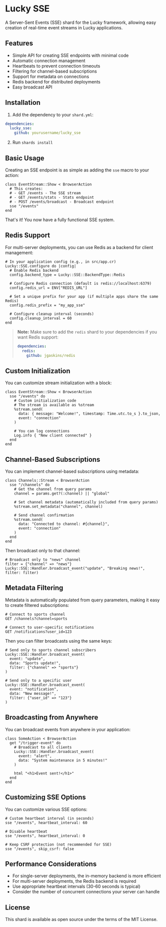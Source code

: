 # Lucky SSE

A Server-Sent Events (SSE) shard for the Lucky framework, allowing easy creation of real-time event streams in Lucky applications.

## Features

- Simple API for creating SSE endpoints with minimal code
- Automatic connection management
- Heartbeats to prevent connection timeouts
- Filtering for channel-based subscriptions
- Support for metadata on connections
- Redis backend for distributed deployments
- Easy broadcast API

## Installation

1. Add the dependency to your `shard.yml`:

```yaml
dependencies:
  lucky_sse:
    github: yourusername/lucky_sse
```

2. Run `shards install`

## Basic Usage

Creating an SSE endpoint is as simple as adding the `sse` macro to your action:

```crystal
class EventStream::Show < BrowserAction
  # This creates:
  # - GET /events - The SSE stream
  # - GET /events/stats - Stats endpoint
  # - POST /events/broadcast - Broadcast endpoint
  sse "/events"
end
```

That's it! You now have a fully functional SSE system.

## Redis Support

For multi-server deployments, you can use Redis as a backend for client management:

```crystal
# In your application config (e.g., in src/app.cr)
Lucky::SSE.configure do |config|
  # Enable Redis backend
  config.backend_type = Lucky::SSE::BackendType::Redis

  # Configure Redis connection (default is redis://localhost:6379)
  config.redis_url = ENV["REDIS_URL"]

  # Set a unique prefix for your app (if multiple apps share the same Redis)
  config.redis_prefix = "my_app_sse"

  # Configure cleanup interval (seconds)
  config.cleanup_interval = 60
end
```

> **Note:** Make sure to add the `redis` shard to your dependencies if you want Redis support:
>
> ```yaml
> dependencies:
>   redis:
>     github: jgaskins/redis
> ```

## Custom Initialization

You can customize stream initialization with a block:

```crystal
class EventStream::Show < BrowserAction
  sse "/events" do
    # Custom initialization code
    # The stream is available as %stream
    %stream.send(
      data: { message: "Welcome!", timestamp: Time.utc.to_s }.to_json,
      event: "connection"
    )

    # You can log connections
    Log.info { "New client connected" }
  end
end
```

## Channel-Based Subscriptions

You can implement channel-based subscriptions using metadata:

```crystal
class Channels::Stream < BrowserAction
  sse "/channels" do
    # Get the channel from query params
    channel = params.get?(:channel) || "global"

    # Set channel metadata (automatically included from query params)
    %stream.set_metadata("channel", channel)

    # Send channel confirmation
    %stream.send(
      data: "Connected to channel: #{channel}",
      event: "connection"
    )
  end
end
```

Then broadcast only to that channel:

```crystal
# Broadcast only to "news" channel
filter = {"channel" => "news"}
Lucky::SSE::Handler.broadcast_event("update", "Breaking news!", filter: filter)
```

## Metadata Filtering

Metadata is automatically populated from query parameters, making it easy to create filtered subscriptions:

```
# Connect to sports channel
GET /channels?channel=sports

# Connect to user-specific notifications
GET /notifications?user_id=123
```

Then you can filter broadcasts using the same keys:

```crystal
# Send only to sports channel subscribers
Lucky::SSE::Handler.broadcast_event(
  event: "update",
  data: "Sports update!",
  filter: {"channel" => "sports"}
)

# Send only to a specific user
Lucky::SSE::Handler.broadcast_event(
  event: "notification",
  data: "New message!",
  filter: {"user_id" => "123"}
)
```

## Broadcasting from Anywhere

You can broadcast events from anywhere in your application:

```crystal
class SomeAction < BrowserAction
  get "/trigger-event" do
    # Broadcast to all clients
    Lucky::SSE::Handler.broadcast_event(
      event: "alert",
      data: "System maintenance in 5 minutes!"
    )

    html "<h1>Event sent!</h1>"
  end
end
```

## Customizing SSE Options

You can customize various SSE options:

```crystal
# Custom heartbeat interval (in seconds)
sse "/events", heartbeat_interval: 60

# Disable heartbeat
sse "/events", heartbeat_interval: 0

# Keep CSRF protection (not recommended for SSE)
sse "/events", skip_csrf: false
```

## Performance Considerations

- For single-server deployments, the in-memory backend is more efficient
- For multi-server deployments, the Redis backend is required
- Use appropriate heartbeat intervals (30-60 seconds is typical)
- Consider the number of concurrent connections your server can handle

## License

This shard is available as open source under the terms of the MIT License.
